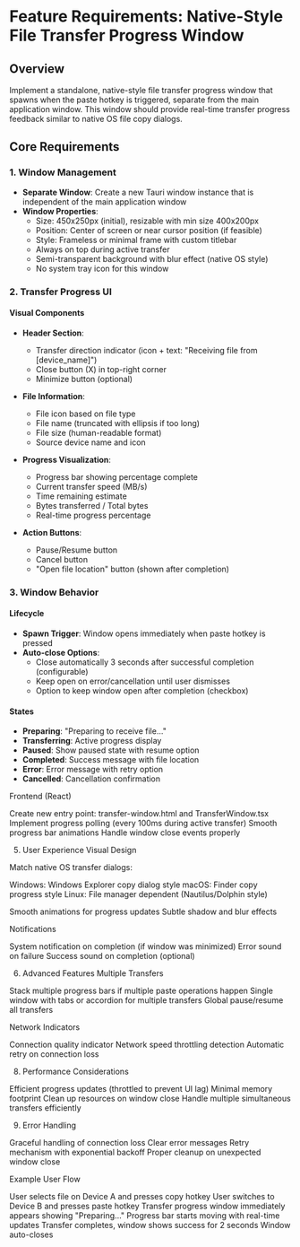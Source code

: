 # Feature Requirements: Native-Style File Transfer Progress Window

## Overview
Implement a standalone, native-style file transfer progress window that spawns when the paste hotkey is triggered, separate from the main application window. This window should provide real-time transfer progress feedback similar to native OS file copy dialogs.

## Core Requirements

### 1. Window Management
- **Separate Window**: Create a new Tauri window instance that is independent of the main application window
- **Window Properties**:
  - Size: 450x250px (initial), resizable with min size 400x200px
  - Position: Center of screen or near cursor position (if feasible)
  - Style: Frameless or minimal frame with custom titlebar
  - Always on top during active transfer
  - Semi-transparent background with blur effect (native OS style)
  - No system tray icon for this window

### 2. Transfer Progress UI

#### Visual Components
- **Header Section**:
  - Transfer direction indicator (icon + text: "Receiving file from [device_name]")
  - Close button (X) in top-right corner
  - Minimize button (optional)

- **File Information**:
  - File icon based on file type
  - File name (truncated with ellipsis if too long)
  - File size (human-readable format)
  - Source device name and icon

- **Progress Visualization**:
  - Progress bar showing percentage complete
  - Current transfer speed (MB/s)
  - Time remaining estimate
  - Bytes transferred / Total bytes
  - Real-time progress percentage

- **Action Buttons**:
  - Pause/Resume button
  - Cancel button
  - "Open file location" button (shown after completion)

### 3. Window Behavior

#### Lifecycle
- **Spawn Trigger**: Window opens immediately when paste hotkey is pressed
- **Auto-close Options**:
  - Close automatically 3 seconds after successful completion (configurable)
  - Keep open on error/cancellation until user dismisses
  - Option to keep window open after completion (checkbox)

#### States
- **Preparing**: "Preparing to receive file..."
- **Transferring**: Active progress display
- **Paused**: Show paused state with resume option
- **Completed**: Success message with file location
- **Error**: Error message with retry option
- **Cancelled**: Cancellation confirmation

Frontend (React)

Create new entry point: transfer-window.html and TransferWindow.tsx
Implement progress polling (every 100ms during active transfer)
Smooth progress bar animations
Handle window close events properly

5. User Experience
Visual Design

Match native OS transfer dialogs:

Windows: Windows Explorer copy dialog style
macOS: Finder copy progress style
Linux: File manager dependent (Nautilus/Dolphin style)


Smooth animations for progress updates
Subtle shadow and blur effects

Notifications

System notification on completion (if window was minimized)
Error sound on failure
Success sound on completion (optional)

6. Advanced Features
Multiple Transfers

Stack multiple progress bars if multiple paste operations happen
Single window with tabs or accordion for multiple transfers
Global pause/resume all transfers

Network Indicators

Connection quality indicator
Network speed throttling detection
Automatic retry on connection loss

8. Performance Considerations

Efficient progress updates (throttled to prevent UI lag)
Minimal memory footprint
Clean up resources on window close
Handle multiple simultaneous transfers efficiently

9. Error Handling

Graceful handling of connection loss
Clear error messages
Retry mechanism with exponential backoff
Proper cleanup on unexpected window close


Example User Flow

User selects file on Device A and presses copy hotkey
User switches to Device B and presses paste hotkey
Transfer progress window immediately appears showing "Preparing..."
Progress bar starts moving with real-time updates
Transfer completes, window shows success for 2 seconds
Window auto-closes